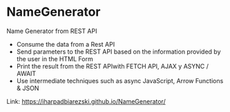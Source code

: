 # NameGenerator
Name Generator from REST API
- Consume the data from a Rest API
- Send parameters to the REST API based on the information provided by the user in the HTML Form
- Print the result from the REST APIwith FETCH API, AJAX y ASYNC / AWAIT
- Use intermediate techniques such as async JavaScript, Arrow Functions & JSON

Link: https://iharpadbiarezski.github.io/NameGenerator/
